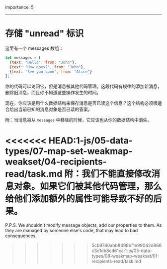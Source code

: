 importance: 5

---

# 存储 "unread" 标识

这里有一个 messages 数组：

```js
let messages = [
  {text: "Hello", from: "John"},
  {text: "How goes?", from: "John"},
  {text: "See you soon", from: "Alice"}
];
```

你的代码可以访问它，但是消息被其他代码管理。这段代码有规律的添加新消息，删除旧消息，而且你不知道这些操作发生的时间。

现在，你应该是用什么数据结构来保存消息是否已读这个信息？这个结构必须很适合给出当前已知的消息对象是否已读的答案。

附：当消息被从 `messages` 中移除的时候，它应该也从你的数据结构中消失。

<<<<<<< HEAD:1-js/05-data-types/07-map-set-weakmap-weakset/04-recipients-read/task.md
附：我们不能直接修改消息对象。如果它们被其他代码管理，那么给他们添加额外的属性可能导致不好的后果。
=======
P.P.S. We shouldn't modify message objects, add our properties to them. As they are managed by someone else's code, that may lead to bad consequences.
>>>>>>> 5cb9760abb8499bf1e99042d866c3c1db8cd61ca:1-js/05-data-types/08-weakmap-weakset/01-recipients-read/task.md
